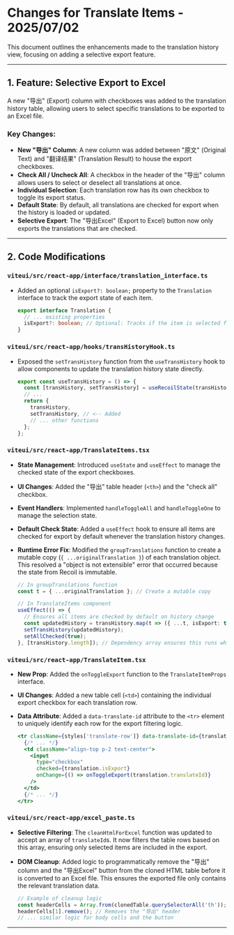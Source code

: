 # Changes for Translate Items - 2025/07/02

This document outlines the enhancements made to the translation history view, focusing on adding a selective export feature.

---

## 1. Feature: Selective Export to Excel

A new "导出" (Export) column with checkboxes was added to the translation history table, allowing users to select specific translations to be exported to an Excel file.

### Key Changes:

-   **New "导出" Column**: A new column was added between "原文" (Original Text) and "翻译结果" (Translation Result) to house the export checkboxes.
-   **Check All / Uncheck All**: A checkbox in the header of the "导出" column allows users to select or deselect all translations at once.
-   **Individual Selection**: Each translation row has its own checkbox to toggle its export status.
-   **Default State**: By default, all translations are checked for export when the history is loaded or updated.
-   **Selective Export**: The "导出Excel" (Export to Excel) button now only exports the translations that are checked.

---

## 2. Code Modifications

### `viteui/src/react-app/interface/translation_interface.ts`

-   Added an optional `isExport?: boolean;` property to the `Translation` interface to track the export state of each item.

    ```typescript
    export interface Translation {
      // ... existing properties
      isExport?: boolean; // Optional: Tracks if the item is selected for export, defaults to true
    }
    ```

### `viteui/src/react-app/hooks/transHistoryHook.ts`

-   Exposed the `setTransHistory` function from the `useTransHistory` hook to allow components to update the translation history state directly.

    ```typescript
    export const useTransHistory = () => {
      const [transHistory, setTransHistory] = useRecoilState(transHistoryAtom);
      // ...
      return {
        transHistory,
        setTransHistory, // <-- Added
        // ... other functions
      };
    };
    ```

### `viteui/src/react-app/TranslateItems.tsx`

-   **State Management**: Introduced `useState` and `useEffect` to manage the checked state of the export checkboxes.
-   **UI Changes**: Added the "导出" table header (`<th>`) and the "check all" checkbox.
-   **Event Handlers**: Implemented `handleToggleAll` and `handleToggleOne` to manage the selection state.
-   **Default Check State**: Added a `useEffect` hook to ensure all items are checked for export by default whenever the translation history changes.
-   **Runtime Error Fix**: Modified the `groupTranslations` function to create a mutable copy (`{ ...originalTranslation }`) of each translation object. This resolved a "object is not extensible" error that occurred because the state from Recoil is immutable.

    ```typescript
    // In groupTranslations function
    const t = { ...originalTranslation }; // Create a mutable copy

    // In TranslateItems component
    useEffect(() => {
      // Ensures all items are checked by default on history change
      const updatedHistory = transHistory.map(t => ({ ...t, isExport: true }));
      setTransHistory(updatedHistory);
      setAllChecked(true);
    }, [transHistory.length]); // Dependency array ensures this runs when history length changes
    ```

### `viteui/src/react-app/TranslateItem.tsx`

-   **New Prop**: Added the `onToggleExport` function to the `TranslateItemProps` interface.
-   **UI Changes**: Added a new table cell (`<td>`) containing the individual export checkbox for each translation row.
-   **Data Attribute**: Added a `data-translate-id` attribute to the `<tr>` element to uniquely identify each row for the export filtering logic.

    ```jsx
    <tr className={styles['translate-row']} data-translate-id={translateId}>
      {/* ... */}
      <td className="align-top p-2 text-center">
        <input
          type="checkbox"
          checked={translation.isExport}
          onChange={() => onToggleExport(translation.translateId)}
        />
      </td>
      {/* ... */}
    </tr>
    ```

### `viteui/src/react-app/excel_paste.ts`

-   **Selective Filtering**: The `cleanHtmlForExcel` function was updated to accept an array of `translateId`s. It now filters the table rows based on this array, ensuring only selected items are included in the export.
-   **DOM Cleanup**: Added logic to programmatically remove the "导出" column and the "导出Excel" button from the cloned HTML table before it is converted to an Excel file. This ensures the exported file only contains the relevant translation data.

    ```typescript
    // Example of cleanup logic
    const headerCells = Array.from(clonedTable.querySelectorAll('th'));
    headerCells[1].remove(); // Removes the "导出" header
    // ... similar logic for body cells and the button
    ```

---
